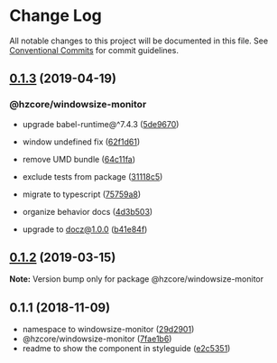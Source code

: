 # Change Log

All notable changes to this project will be documented in this file.
See [Conventional Commits](https://conventionalcommits.org) for commit guidelines.

## [0.1.3](https://github.com/hzdg/hz-core/compare/@hzcore/windowsize-monitor@0.1.2...@hzcore/windowsize-monitor@0.1.3) (2019-04-19)


### @hzcore/windowsize-monitor

* upgrade babel-runtime@^7.4.3 ([5de9670](https://github.com/hzdg/hz-core/commit/5de9670))
* window undefined fix ([62f1d61](https://github.com/hzdg/hz-core/commit/62f1d61))
* remove UMD bundle ([64c11fa](https://github.com/hzdg/hz-core/commit/64c11fa))
* exclude tests from package ([31118c5](https://github.com/hzdg/hz-core/commit/31118c5))
* migrate to typescript ([75759a8](https://github.com/hzdg/hz-core/commit/75759a8))

* organize behavior docs ([4d3b503](https://github.com/hzdg/hz-core/commit/4d3b503))
* upgrade to docz@1.0.0 ([b41e84f](https://github.com/hzdg/hz-core/commit/b41e84f))


## [0.1.2](https://github.com/hzdg/hz-core/compare/@hzcore/windowsize-monitor@0.1.1...@hzcore/windowsize-monitor@0.1.2) (2019-03-15)

**Note:** Version bump only for package @hzcore/windowsize-monitor





## 0.1.1 (2018-11-09)


* namespace to windowsize-monitor ([29d2901](https://github.com/hzdg/hz-core/commit/29d2901))
* @hzcore/windowsize-monitor ([7fae1b6](https://github.com/hzdg/hz-core/commit/7fae1b6))
* readme to show the component in styleguide ([e2c5351](https://github.com/hzdg/hz-core/commit/e2c5351))
